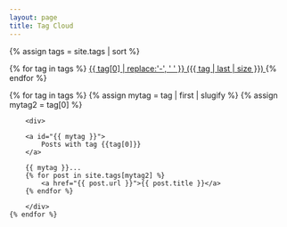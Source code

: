 ```yaml
---
layout: page
title: Tag Cloud
---
```


{% assign tags = site.tags | sort %}

{% for tag in tags %}
<span class="site-tag">
    <a href="/tag-cloud.html#{{ tag | first | slugify }}"
        style="font-size: {{ tag | last | size  |  times: 4 | plus: 80  }}%">
            {{ tag[0] | replace:'-', ' ' }} ({{ tag | last | size }})
    </a>
</span>
{% endfor %}


<div>
    {% for tag in tags %}
        {% assign mytag = tag | first | slugify %}
        {% assign mytag2 = tag[0] %}

        <div>
    
        <a id="{{ mytag }}">
            Posts with tag {{tag[0]}}
        </a>

        {{ mytag }}...
        {% for post in site.tags[mytag2] %}
            <a href="{{ post.url }}">{{ post.title }}</a>
        {% endfor %}
        
        </div>
    {% endfor %}
</div>